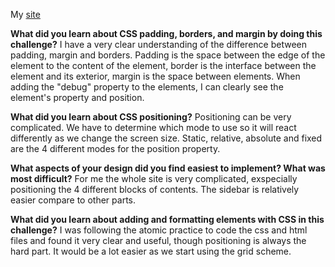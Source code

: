 My [site](https://nathanluo112.github.io)

**What did you learn about CSS padding, borders, and margin by doing this challenge?**
I have a very clear understanding of the difference between padding, margin and borders. Padding is the space between the edge of the element to the content of the element, border is the interface between the element and its exterior, margin is the space between elements. When adding the "debug" property to the elements, I can clearly see the element's property and position.

**What did you learn about CSS positioning?**
Positioning can be very complicated. We have to determine which mode to use so it will react differently as we change the screen size. Static, relative, absolute and fixed are the 4 different modes for the position property.

**What aspects of your design did you find easiest to implement? What was most difficult?**
For me the whole site is very complicated, exspecially positioning the 4 different blocks of contents. The sidebar is relatively easier compare to other parts.

**What did you learn about adding and formatting elements with CSS in this challenge?**
I was following the atomic practice to code the css and html files and found it very clear and useful, though positioning is always the hard part. It would be a lot easier as we start using the grid scheme.
